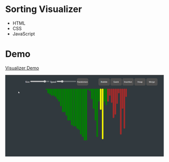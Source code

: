 # Sorting Visualizer
- HTML
- CSS
- JavaScript
# Demo
[Visualizer Demo](https://sorting-visualizer-107.netlify.app)

![/sort-visualizer-1.png](https://github.com/ASweet10/SchoolProjects/blob/main/SortingVisualizer/sort-visualizer-1.png)
